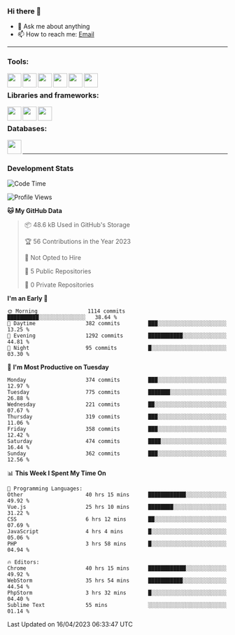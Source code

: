 ### Hi there 👋

- 💬 Ask me about anything
- 📫 How to reach me: [Email]

---

### Tools:
<img align='left' height="32" width="32" src="https://cdn.jsdelivr.net/npm/simple-icons@4.8.0/icons/phpstorm.svg" />
<img align='left' height="32" width="32" src="https://cdn.jsdelivr.net/npm/simple-icons@4.8.0/icons/webstorm.svg" />
<img align='left' height="32" width="32" src="https://cdn.jsdelivr.net/npm/simple-icons@4.8.0/icons/visualstudiocode.svg" />
<img align='left' height="32" width="32" src="https://cdn.jsdelivr.net/npm/simple-icons@4.8.0/icons/sublimetext.svg" />
<img align='left' height="32" width="32" src="https://cdn.jsdelivr.net/npm/simple-icons@4.8.0/icons/laragon.svg" />
<img align='left' height="32" width="32" src="https://cdn.jsdelivr.net/npm/simple-icons@4.8.0/icons/docker.svg" />
<br>

### Libraries and frameworks:
<img align='left' height="32" width="32" src="https://cdn.jsdelivr.net/npm/simple-icons@4.8.0/icons/laravel.svg" />
<img align='left' height="32" width="32" src="https://cdn.jsdelivr.net/npm/simple-icons@4.8.0/icons/vue-dot-js.svg" />
<img align='left' height="32" width="32" src="https://cdn.jsdelivr.net/npm/simple-icons@4.8.0/icons/jquery.svg" />
<br>

### Databases:
<img align='left' height="32" width="32" src="https://cdn.jsdelivr.net/npm/simple-icons@4.8.0/icons/mysql.svg" />
<br>

---
### Development Stats
<!--START_SECTION:waka-->
![Code Time](http://img.shields.io/badge/Code%20Time-1%2C375%20hrs%2050%20mins-blue)

![Profile Views](http://img.shields.io/badge/Profile%20Views-0-blue)

**🐱 My GitHub Data** 

> 📦 48.6 kB Used in GitHub's Storage 
 > 
> 🏆 56 Contributions in the Year 2023
 > 
> 🚫 Not Opted to Hire
 > 
> 📜 5 Public Repositories 
 > 
> 🔑 0 Private Repositories 
 > 
**I'm an Early 🐤** 

```text
🌞 Morning                1114 commits        ██████████░░░░░░░░░░░░░░░   38.64 % 
🌆 Daytime                382 commits         ███░░░░░░░░░░░░░░░░░░░░░░   13.25 % 
🌃 Evening                1292 commits        ███████████░░░░░░░░░░░░░░   44.81 % 
🌙 Night                  95 commits          █░░░░░░░░░░░░░░░░░░░░░░░░   03.30 % 
```
📅 **I'm Most Productive on Tuesday** 

```text
Monday                   374 commits         ███░░░░░░░░░░░░░░░░░░░░░░   12.97 % 
Tuesday                  775 commits         ███████░░░░░░░░░░░░░░░░░░   26.88 % 
Wednesday                221 commits         ██░░░░░░░░░░░░░░░░░░░░░░░   07.67 % 
Thursday                 319 commits         ███░░░░░░░░░░░░░░░░░░░░░░   11.06 % 
Friday                   358 commits         ███░░░░░░░░░░░░░░░░░░░░░░   12.42 % 
Saturday                 474 commits         ████░░░░░░░░░░░░░░░░░░░░░   16.44 % 
Sunday                   362 commits         ███░░░░░░░░░░░░░░░░░░░░░░   12.56 % 
```


📊 **This Week I Spent My Time On** 

```text
💬 Programming Languages: 
Other                    40 hrs 15 mins      ████████████░░░░░░░░░░░░░   49.92 % 
Vue.js                   25 hrs 10 mins      ████████░░░░░░░░░░░░░░░░░   31.22 % 
CSS                      6 hrs 12 mins       ██░░░░░░░░░░░░░░░░░░░░░░░   07.69 % 
JavaScript               4 hrs 4 mins        █░░░░░░░░░░░░░░░░░░░░░░░░   05.06 % 
PHP                      3 hrs 58 mins       █░░░░░░░░░░░░░░░░░░░░░░░░   04.94 % 

🔥 Editors: 
Chrome                   40 hrs 15 mins      ████████████░░░░░░░░░░░░░   49.92 % 
WebStorm                 35 hrs 54 mins      ███████████░░░░░░░░░░░░░░   44.54 % 
PhpStorm                 3 hrs 32 mins       █░░░░░░░░░░░░░░░░░░░░░░░░   04.40 % 
Sublime Text             55 mins             ░░░░░░░░░░░░░░░░░░░░░░░░░   01.14 % 
```


 Last Updated on 16/04/2023 06:33:47 UTC
<!--END_SECTION:waka-->

[huyviet]: https://huyviet.vn/
[EMAIl]: https://mail.google.com/mail/u/0/?fs=1&tf=cm&source=mailto&to=huynguyenviet0110@gmail.com
